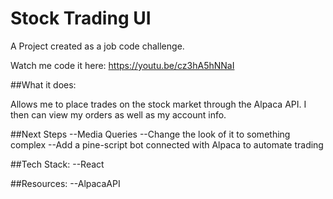 # Stock Trading UI
A Project created as a job code challenge.

Watch me code it here: https://youtu.be/cz3hA5hNNaI

##What it does:

Allows me to place trades on the stock market through the Alpaca API.
I then can view my orders as well as my account info.

##Next Steps
--Media Queries
--Change the look of it to something complex
--Add a pine-script bot connected with Alpaca to automate trading

##Tech Stack:
--React

##Resources:
--AlpacaAPI
